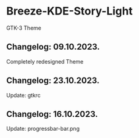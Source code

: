 # Breeze-KDE-Story-Light
GTK-3 Theme

Changelog: 09.10.2023.
-----------------------

Completely redesigned Theme

Changelog: 23.10.2023.
-----------------------

Update: gtkrc

Changelog: 16.10.2023.
-----------------------

Update: progressbar-bar.png
